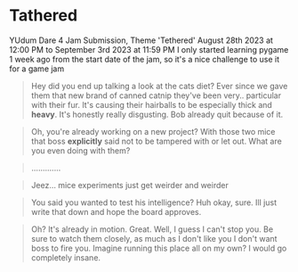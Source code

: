# Tathered
YUdum Dare 4 Jam Submission, Theme 'Tethered'
August 28th 2023 at 12:00 PM to September 3rd 2023 at 11:59 PM
I only started learning pygame 1 week ago from the start date of the jam, so it's a nice challenge to use it for a game jam


>Hey did you end up talking a look at the cats diet? Ever since we gave them that new brand of canned catnip they've been very.. particular with their fur. It's causing their hairballs to be especially thick and **heavy**. 
It's honestly really disgusting. Bob already quit because of it. 

>Oh, you're already working on a new project? With those two mice that boss **explicitly** said not to be tampered with or let out. What are you even doing with them?

>.............


>Jeez... mice experiments just get weirder and weirder 

>You said you wanted to test his intelligence? Huh okay, sure. Ill just write that down and hope the board approves.

>Oh? It's already in motion. Great. Well, I guess I can't stop you. Be sure to watch them closely, as much as I don't like you I don't want boss to fire you. Imagine running this place all on my own? I would go completely insane.


